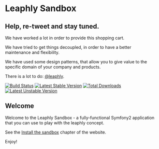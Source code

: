 Leaphly Sandbox
================

## Help, re-tweet and stay tuned.

We have worked a lot in order to provide this shopping cart.

We have tried to get things decoupled, in order to have a better maintenance and flexibility.

We have used some design patterns, that allow you to give value to the specific domain of your company and products.

There is a lot to do: [@leaphly](http://twitter.com/leaphly).

[![Build Status](https://secure.travis-ci.org/leaphly/leaphly-sandbox.png?branch=master)](http://travis-ci.org/leaphly/leaphly-sandbox)
[![Latest Stable Version](https://poser.pugx.org/leaphly/leaphly-sandbox/v/stable.png)](https://packagist.org/packages/leaphly/leaphly-sandbox)
[![Total Downloads](https://poser.pugx.org/leaphly/leaphly-sandbox/downloads.png)](https://packagist.org/packages/leaphly/leaphly-sandbox)
[![Latest Unstable Version](https://poser.pugx.org/leaphly/leaphly-sandbox/v/unstable.png)](https://packagist.org/packages/leaphly/leaphly-sandbox)

## Welcome

Welcome to the Leaphly Sandbox - a fully-functional Symfony2
application that you can use to play with the leaphly concept.

See the [Install the sandbox][1] chapter of the website.

Enjoy!

[1]:  http://leaphly.org/install-the-sandbox
[2]:  http://getcomposer.org/
[3]:  http://doc.leaphly.org/book/sandbox.html
